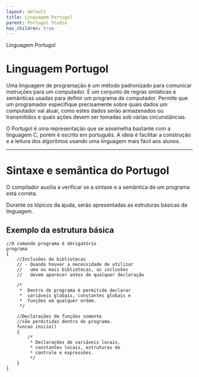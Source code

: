```yaml
---
layout: default
title: Linguagem Portugol
parent: Portugol Studio
has_children: true
---
```



Linguagem Portugol

Linguagem Portugol
==================

Uma linguagem de programação é um método padronizado para comunicar instruções para um computador. É um conjunto de regras sintáticas e semânticas usadas para definir um programa de computador. Permite que um programador especifique precisamente sobre quais dados um computador vai atuar, como estes dados serão armazenados ou transmitidos e quais ações devem ser tomadas sob várias circunstâncias.

O Portugol é uma representação que se assemelha bastante com a linguagem C, porém é escrito em português. A ideia é facilitar a construção e a leitura dos algoritmos usando uma linguagem mais fácil aos alunos.

---

Sintaxe e semântica do Portugol
===============================

O compilador auxilia a verificar se a sintaxe e a semântica de um programa está correta.

Durante os tópicos da ajuda, serão apresentadas as estruturas básicas da linguagem.

Exemplo da estrutura básica
---------------------------

```
//O comando programa é obrigatório
programa
{
    //Inclusões de bibliotecas
    // - Quando houver a necessidade de utilizar
    //   uma ou mais bibliotecas, as inclusões
    //   devem aparecer antes de qualquer declaração  

    /* 
     *  Dentro do programa é permitido declarar 
     *  variáveis globais, constantes globais e
     *  funções em qualquer ordem.
     */

    //Declarações de funções somente
    //são permitidas dentro do programa.	
    funcao inicio()
    {
        /*
         * Declarações de variáveis locais, 
         * constantes locais, estruturas de
         * controle e expressões.
         */
    }
}
```

